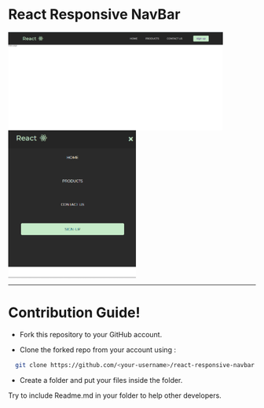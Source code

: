 # React Responsive NavBar

<div>
<img src="/src/1.png" align="center" height="200" alt="pic-1">
<img src="/src/3.png" align="center"  height="300"  alt="pic-3">
</div>

---

# Contribution Guide!

- Fork this repository to your GitHub account.

- Clone the forked repo from your account using :

```bash
  git clone https://github.com/<your-username>/react-responsive-navbar.git
```

- Create a folder and put your files inside the folder.

Try to include Readme.md in your folder to help other developers.
